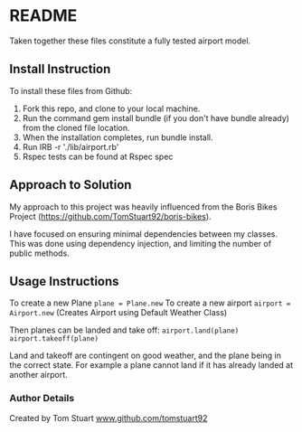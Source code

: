# README
Taken together these files constitute a fully tested airport model.

## Install Instruction

To install these files from Github:
1. Fork this repo, and clone to your local machine.
2. Run the command gem install bundle (if you don't have bundle already) from the cloned file location.
3. When the installation completes, run bundle install.
4. Run IRB -r './lib/airport.rb'
5. Rspec tests can be found at Rspec spec

## Approach to Solution

My approach to this project was heavily influenced from the Boris Bikes Project (https://github.com/TomStuart92/boris-bikes).

I have focused on ensuring minimal dependencies between my classes.
This was done using dependency injection, and limiting the number of public methods.

## Usage Instructions
To create a new Plane `plane = Plane.new`
To create a new airport `airport = Airport.new`
(Creates Airport using Default Weather Class)

Then planes can be landed and take off:
`airport.land(plane)`
`airport.takeoff(plane)`

Land and takeoff are contingent on good weather, and the plane being in the correct state.
For example a plane cannot land if it has already landed at another airport.

### Author Details
Created by Tom Stuart
www.github.com/tomstuart92
